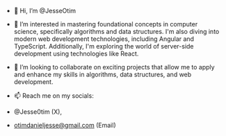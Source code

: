 - 👋 Hi, I’m @JesseOtim


- 👀 I’m interested in mastering foundational concepts in computer science, specifically algorithms and data structures. I'm also diving into modern web development technologies, including Angular and TypeScript. Additionally, I'm exploring the world of server-side development using technologies like React.

- 💞️ I’m looking to collaborate on exciting projects that allow me to apply and enhance my skills in algorithms, data structures, and web development.
- 📫 Reach me on my socials:
-  @Jesse0tim (X),
-  otimdanieljesse@gmail.com (Email)

<!---
JesseOtim/JesseOtim is a ✨ special ✨ repository because its `README.md` (this file) appears on your GitHub profile.
You can click the Preview link to take a look at your changes.
--->
